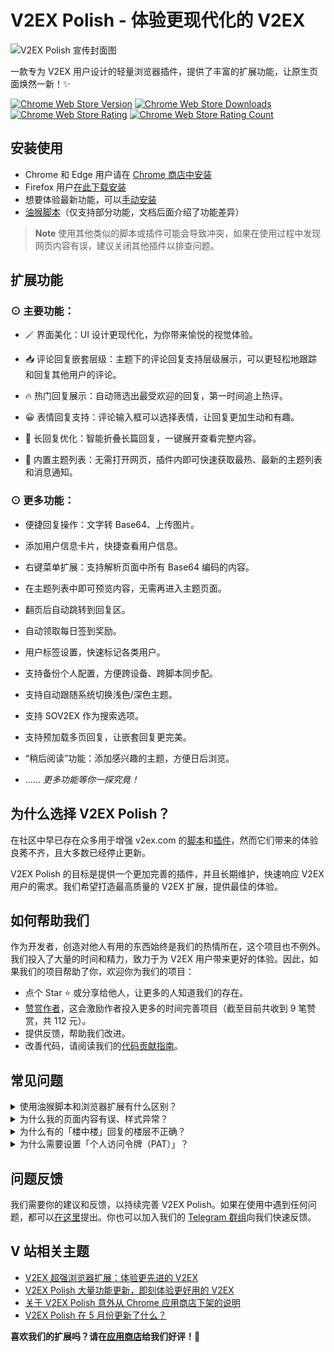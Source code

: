 # V2EX Polish - 体验更现代化的 V2EX

![V2EX Polish 宣传封面图](https://cdn.jsdelivr.net/gh/Codennnn/static/preview/V2EX_Polish.jpg)

一款专为 V2EX 用户设计的轻量浏览器插件，提供了丰富的扩展功能，让原生页面焕然一新！✨

[![Chrome Web Store Version]][Chrome Web Store]
[![Chrome Web Store Downloads]][Chrome Web Store]
[![Chrome Web Store Rating]][Chrome Web Store]
[![Chrome Web Store Rating Count]][Chrome Web Store]

## 安装使用

- Chrome 和 Edge 用户请在 [Chrome 商店中安装](https://chrome.google.com/webstore/detail/v2ex-polish/onnepejgdiojhiflfoemillegpgpabdm)
- Firefox 用户[在此下载安装](https://addons.mozilla.org/zh-CN/firefox/addon/v2ex-polish/)
- 想要体验最新功能，可以[手动安装](https://github.com/coolpace/V2EX_Polish/releases)
- [油猴脚本](https://greasyfork.org/zh-CN/scripts/459848-v2ex-polish-%E4%BD%93%E9%AA%8C%E6%9B%B4%E7%8E%B0%E4%BB%A3%E5%8C%96%E7%9A%84-v2ex)（仅支持部分功能，文档后面介绍了功能差异）

> **Note**
> 使用其他类似的脚本或插件可能会导致冲突，如果在使用过程中发现网页内容有误，建议关闭其他插件以排查问题。

## 扩展功能

### ⊙ 主要功能：

- 🪄 界面美化：UI 设计更现代化，为你带来愉悦的视觉体验。

- 📥 评论回复嵌套层级：主题下的评论回复支持层级展示，可以更轻松地跟踪和回复其他用户的评论。

- 🔥 热门回复展示：自动筛选出最受欢迎的回复，第一时间追上热评。

- 😀 表情回复支持：评论输入框可以选择表情，让回复更加生动和有趣。

- 📃 长回复优化：智能折叠长篇回复，一键展开查看完整内容。

- 📰 内置主题列表：无需打开网页，插件内即可快速获取最热、最新的主题列表和消息通知。

### ⊙ 更多功能：

- 便捷回复操作：文字转 Base64、上传图片。

- 添加用户信息卡片，快捷查看用户信息。

- 右键菜单扩展：支持解析页面中所有 Base64 编码的内容。

- 在主题列表中即可预览内容，无需再进入主题页面。

- 翻页后自动跳转到回复区。

- 自动领取每日签到奖励。

- 用户标签设置，快速标记各类用户。

- 支持备份个人配置，方便跨设备、跨脚本同步配。

- 支持自动跟随系统切换浅色/深色主题。

- 支持 SOV2EX 作为搜索选项。

- 支持预加载多页回复，让嵌套回复更完美。

- “稍后阅读”功能：添加感兴趣的主题，方便日后浏览。

- ...... _更多功能等你一探究竟！_

## 为什么选择 V2EX Polish？

在社区中早已存在众多用于增强 v2ex.com 的[脚本](https://greasyfork.org/zh-CN/scripts/by-site/v2ex.com)和[插件](https://chrome.google.com/webstore/search/v2ex?_category=extensions)，然而它们带来的体验良莠不齐，且大多数已经停止更新。

V2EX Polish 的目标是提供一个更加完善的插件，并且长期维护，快速响应 V2EX 用户的需求。我们希望打造最高质量的 V2EX 扩展，提供最佳的体验。

## 如何帮助我们

作为开发者，创造对他人有用的东西始终是我们的热情所在，这个项目也不例外。我们投入了大量的时间和精力，致力于为 V2EX 用户带来更好的体验。因此，如果我们的项目帮助了你，欢迎你为我们的项目：

- 点个 Star ⭐️ 或分享给他人，让更多的人知道我们的存在。
- [赞赏作者](./assets/appreciation-code.jpg)，这会激励作者投入更多的时间完善项目（截至目前共收到 9 笔赞赏，共 112 元）。
- 提供反馈，帮助我们改进。
- 改善代码，请阅读我们的[代码贡献指南](./.github/CONTRIBUTING.md)。

## 常见问题

<details>
<summary>使用油猴脚本和浏览器扩展有什么区别？</summary>

油猴脚本不支持：

- 所有个性化设置
- 右键功能菜单
- 用户标签设置

浏览器扩展支持全部功能，并且经过了更多的测试。为了达到最佳的功能体验，我们更推荐你安装扩展。担心扩展的体积太大？请放心，本扩展的安装体积还不到 **0.2 MB**⚡！我们十分关注扩展的体积和性能，努力减少资源占用。

</details>

<details>
<summary>为什么我的页面内容有误、样式异常？</summary>

如果你使用了其他与 V2EX 相关的插件，那么很可能会引发功能冲突，从而导致页面异常，建议关闭其他插件以排查问题。

</details>

<details>
<summary>为什么有的「楼中楼」回复的楼层不正确？</summary>

由于 V2EX 的原回复并没有记录回复的楼层，本扩展只能根据被回复的用户去寻找此用户的最近一条回复，然后嵌入到这后面去，这种方法并不能保证正确识别用户真正要回复的是哪一个楼层。

</details>

<details>
<summary>为什么需要设置「个人访问令牌（PAT）」？</summary>

PAT 并不是强制的，只有当你想要使用诸如 主题内容预览、获取消息通知 等功能时才需要设置，它是用来访问 [V2EX 开放 API](https://www.v2ex.com/help/api) 的。如果你还没有，请前往[这里创建](https://www.v2ex.com/settings/tokens)。

</details>

## 问题反馈

我们需要你的建议和反馈，以持续完善 V2EX Polish。如果在使用中遇到任何问题，都可以[在这里](https://github.com/coolpace/V2EX_Polish/discussions/1)提出。你也可以加入我们的 [Telegram 群组](https://t.me/+zH9GxA2DYLtjYjhl)向我们快速反馈。

## V 站相关主题

- [V2EX 超强浏览器扩展：体验更先进的 V2EX](https://www.v2ex.com/t/930155#reply379)
- [V2EX Polish 大量功能更新，即刻体验更好用的 V2EX](https://www.v2ex.com/t/935916#reply154)
- [关于 V2EX Polish 意外从 Chrome 应用商店下架的说明](https://www.v2ex.com/t/940580#reply57)
- [V2EX Polish 在 5 月份更新了什么？](https://www.v2ex.com/t/942786#reply55)

**喜欢我们的扩展吗？请在[应用商店](https://chrome.google.com/webstore/detail/v2ex-polish/onnepejgdiojhiflfoemillegpgpabdm/reviews)给我们好评！🥰**

<!--------[Badges]-------->

[Chrome Web Store Version]: https://img.shields.io/chrome-web-store/v/onnepejgdiojhiflfoemillegpgpabdm.svg?style=flat&colorA=232323&colorB=232323&label=最新版本&logo=hackthebox&logoColor=eeeeee
[Chrome Web Store Downloads]: https://img.shields.io/chrome-web-store/users/onnepejgdiojhiflfoemillegpgpabdm.svg?style=flat&colorA=232323&colorB=232323&label=用户量
[Chrome Web Store Rating]: https://img.shields.io/chrome-web-store/rating/onnepejgdiojhiflfoemillegpgpabdm.svg?style=flat&colorA=232323&colorB=232323&label=评分
[Chrome Web Store Rating Count]: https://img.shields.io/chrome-web-store/rating-count/onnepejgdiojhiflfoemillegpgpabdm.svg?style=flat&colorA=232323&colorB=232323&label=评价数

<!--------[Internal]-------->

[Chrome Web Store]: https://chrome.google.com/webstore/detail/v2ex-polish/onnepejgdiojhiflfoemillegpgpabdm
